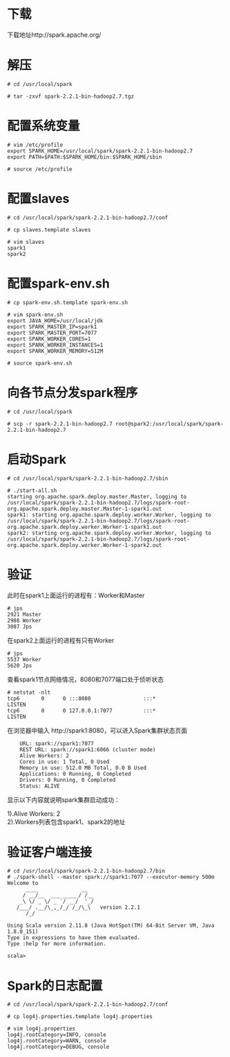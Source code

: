 # 下载
下载地址http://spark.apache.org/

# 解压
```
# cd /usr/local/spark

# tar -zxvf spark-2.2.1-bin-hadoop2.7.tgz
```

# 配置系统变量
```
# vim /etc/profile
export SPARK_HOME=/usr/local/spark/spark-2.2.1-bin-hadoop2.7
export PATH=$PATH:$SPARK_HOME/bin:$SPARK_HOME/sbin

# source /etc/profile
```

# 配置slaves
```
# cd /usr/local/spark/spark-2.2.1-bin-hadoop2.7/conf

# cp slaves.template slaves

# vim slaves
spark1
spark2
```

# 配置spark-env.sh
```
# cp spark-env.sh.template spark-env.sh

# vim spark-env.sh
export JAVA_HOME=/usr/local/jdk
export SPARK_MASTER_IP=spark1
export SPARK_MASTER_PORT=7077
export SPARK_WORKER_CORES=1
export SPARK_WORKER_INSTANCES=1
export SPARK_WORKER_MEMORY=512M

# source spark-env.sh
```

# 向各节点分发spark程序
```
# cd /usr/local/spark

# scp -r spark-2.2.1-bin-hadoop2.7 root@spark2:/usr/local/spark/spark-2.2.1-bin-hadoop2.7
```

# 启动Spark
```
# cd /usr/local/spark/spark-2.2.1-bin-hadoop2.7/sbin

# ./start-all.sh
starting org.apache.spark.deploy.master.Master, logging to /usr/local/spark/spark-2.2.1-bin-hadoop2.7/logs/spark-root-org.apache.spark.deploy.master.Master-1-spark1.out
spark1: starting org.apache.spark.deploy.worker.Worker, logging to /usr/local/spark/spark-2.2.1-bin-hadoop2.7/logs/spark-root-org.apache.spark.deploy.worker.Worker-1-spark1.out
spark2: starting org.apache.spark.deploy.worker.Worker, logging to /usr/local/spark/spark-2.2.1-bin-hadoop2.7/logs/spark-root-org.apache.spark.deploy.worker.Worker-1-spark2.out
```

# 验证
此时在spark1上面运行的进程有：Worker和Master
```
# jps
2921 Master
2988 Worker
3087 Jps
```

在spark2上面运行的进程有只有Worker
```
# jps
5537 Worker
5620 Jps
```

查看spark1节点网络情况，8080和7077端口处于侦听状态
```
# netstat -nlt
tcp6       0      0 :::8080                 :::*                    LISTEN
tcp6       0      0 127.0.0.1:7077          :::*                    LISTEN
```

在浏览器中输入 http://spark1:8080，可以进入Spark集群状态页面
```
    URL: spark://spark1:7077
    REST URL: spark://spark1:6066 (cluster mode)
    Alive Workers: 2
    Cores in use: 1 Total, 0 Used
    Memory in use: 512.0 MB Total, 0.0 B Used
    Applications: 0 Running, 0 Completed
    Drivers: 0 Running, 0 Completed
    Status: ALIVE
```
显示以下内容就说明spark集群启动成功：

1).Alive Workers: 2  
2).Workers列表包含spark1、spark2的地址

# 验证客户端连接
```
# cd /usr/local/spark/spark-2.2.1-bin-hadoop2.7/bin
# ./spark-shell --master spark://spark1:7077 --executor-memory 500m
Welcome to
      ____              __
     / __/__  ___ _____/ /__
    _\ \/ _ \/ _ `/ __/  '_/
   /___/ .__/\_,_/_/ /_/\_\   version 2.2.1
      /_/
         
Using Scala version 2.11.8 (Java HotSpot(TM) 64-Bit Server VM, Java 1.8.0_151)
Type in expressions to have them evaluated.
Type :help for more information.

scala> 
```

# Spark的日志配置
```
# cd /usr/local/spark/spark-2.2.1-bin-hadoop2.7/conf

# cp log4j.properties.template log4j.properties

# vim log4j.properties
log4j.rootCategory=INFO, console
log4j.rootCategory=WARN, console
log4j.rootCategory=DEBUG, console
```
